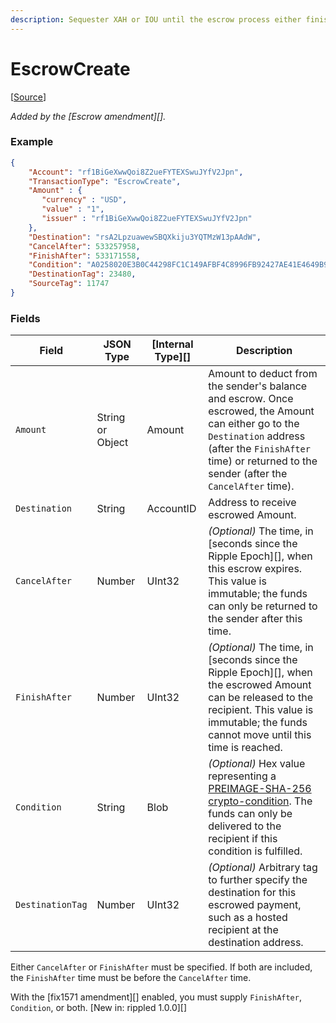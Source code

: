 ```yaml
---
description: Sequester XAH or IOU until the escrow process either finishes or is canceled.
---
```


# EscrowCreate

\[[Source](https://github.com/Xahau/xahaud/blob/dev/src/ripple/app/tx/impl/URIToken.cpp)]

_Added by the \[Escrow amendment]\[]._

### Example

```json
{
    "Account": "rf1BiGeXwwQoi8Z2ueFYTEXSwuJYfV2Jpn",
    "TransactionType": "EscrowCreate",
    "Amount" : {
       "currency" : "USD",
       "value" : "1",
       "issuer" : "rf1BiGeXwwQoi8Z2ueFYTEXSwuJYfV2Jpn"
    },
    "Destination": "rsA2LpzuawewSBQXkiju3YQTMzW13pAAdW",
    "CancelAfter": 533257958,
    "FinishAfter": 533171558,
    "Condition": "A0258020E3B0C44298FC1C149AFBF4C8996FB92427AE41E4649B934CA495991B7852B855810100",
    "DestinationTag": 23480,
    "SourceTag": 11747
}
```

### Fields

| Field            | JSON Type        | \[Internal Type]\[] | Description                                                                                                                                                                                                                            |
| ---------------- | ---------------- | ------------------- | -------------------------------------------------------------------------------------------------------------------------------------------------------------------------------------------------------------------------------------- |
| `Amount`         | String or Object | Amount              | Amount to deduct from the sender's balance and escrow. Once escrowed, the Amount can either go to the `Destination` address (after the `FinishAfter` time) or returned to the sender (after the `CancelAfter` time).                   |
| `Destination`    | String           | AccountID           | Address to receive escrowed Amount.                                                                                                                                                                                                    |
| `CancelAfter`    | Number           | UInt32              | _(Optional)_ The time, in \[seconds since the Ripple Epoch]\[], when this escrow expires. This value is immutable; the funds can only be returned to the sender after this time.                                                       |
| `FinishAfter`    | Number           | UInt32              | _(Optional)_ The time, in \[seconds since the Ripple Epoch]\[], when the escrowed Amount can be released to the recipient. This value is immutable; the funds cannot move until this time is reached.                                  |
| `Condition`      | String           | Blob                | _(Optional)_ Hex value representing a [PREIMAGE-SHA-256 crypto-condition](https://tools.ietf.org/html/draft-thomas-crypto-conditions-02#section-8.1). The funds can only be delivered to the recipient if this condition is fulfilled. |
| `DestinationTag` | Number           | UInt32              | _(Optional)_ Arbitrary tag to further specify the destination for this escrowed payment, such as a hosted recipient at the destination address.                                                                                        |

Either `CancelAfter` or `FinishAfter` must be specified. If both are included, the `FinishAfter` time must be before the `CancelAfter` time.

With the \[fix1571 amendment]\[] enabled, you must supply `FinishAfter`, `Condition`, or both. \[New in: rippled 1.0.0]\[]

